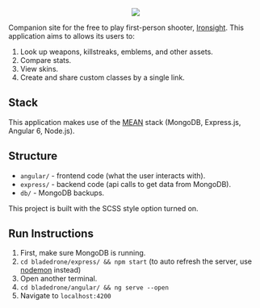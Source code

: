 <p align="center">
  <img src="https://user-images.githubusercontent.com/6385983/39973411-bdd554e4-56ed-11e8-87bf-e374c4b3962c.png"/>
</p>

Companion site for the free to play first-person shooter, [Ironsight](https://ironsight.aeriagames.com/). This application aims to allows its users to:

1. Look up weapons, killstreaks, emblems, and other assets.
2. Compare stats.
3. View skins.
4. Create and share custom classes by a single link.

## Stack

This application makes use of the [MEAN](http://mean.io/) stack (MongoDB, Express.js, Angular 6, Node.js).

## Structure

* `angular/` - frontend code (what the user interacts with).
* `express/` - backend code (api calls to get data from MongoDB).
* `db/` - MongoDB backups.

This project is built with the SCSS style option turned on.

## Run Instructions

1. First, make sure MongoDB is running.
2. `cd bladedrone/express/ && npm start` (to auto refresh the server, use [nodemon](https://github.com/remy/nodemon) instead)
3. Open another terminal.
4. `cd bladedrone/angular/ && ng serve --open`
5. Navigate to `localhost:4200`
